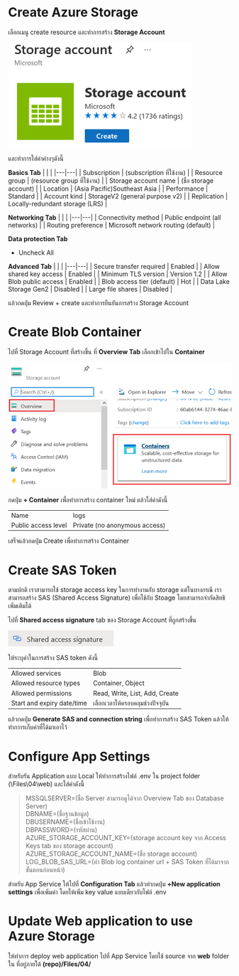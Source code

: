 # Create Azure Storage

เลือกเมนู create resource และทำการสร้าง **Storage Account**

![](images/04/create_storage_account.png)

และทำการใส่ค่าค่างๆดังนี้ 

**Basics Tab**
| | |
|---|---|
| Subscription | (subscription ที่ใช้งาน) |
| Resource group | (resource group ที่ใช้งาน) |
| Storage account name | (ชื่อ storage account) |
| Location | (Asia Pacific)Southeast Asia |
| Performance | Standard |
| Account kind | StorageV2 (general purpose v2) |
| Replication | Locally-redundant storage (LRS) |

**Networking Tab**
| | |
|---|---|
| Connectivity method | Public endpoint (all networks) |
| Routing preference | Microsoft network routing (default) |

**Data protection Tab** 
- Uncheck All

**Advanced Tab**
| | |
|---|---|
| Secure transfer required | Enabled |
| Allow shared key access | Enabled |
| Minimum TLS version | Version 1.2 |
| Allow Blob public access | Enabled |
| Blob access tier (default) | Hot |
| Data Lake Storage Gen2 | Disabled |
| Large file shares | Disabled |

แล้วกดปุ่ม Review + create และทำการยืนยันการสร้าง Storage Account

# Create Blob Container

ไปที่ Storage Account ที่สร้างขึ้น ที่ **Overview Tab** เลือกเข้าไปใน **Container**

![](images/04/blob_container.png)

กดปุ่ม **+ Container** เพื่อทำการสร้าง container ใหม่ แล้วใส่ค่าดังนี้

| | | 
|---|---|
| Name | logs |
| Public access level | Private (no anonymous access) |

เสร็จแล้วกดปุ่ม Create เพื่อทำการสร้าง Container

# Create SAS Token

ตามปกติ เราสามารถใช้ storage access key ในการทำงานกับ storage แต่ในบางกรณี เราสามารถสร้าง SAS (Shared Access Signature) เพื่อใช้กับ Stoage โดยสามารถจำกัดสิทธิเพิ่มเติมได้

ไปที่ **Shared access signature** tab ของ Storage Account ที่ถูกสร้างขึ้น 

![](images/04/sas_menu.png)

ให้ระบุค่าในการสร้าง SAS token ดังนี้ 

| | |
|---|---|
| Allowed services | Blob |
| Allowed resource types | Container, Object |
| Allowed permissions | Read, Write, List, Add, Create |
| Start and expiry date/time | เลือกเวลาให้ครอบคลุมช่วงปัจจุบัน |

แล้วกดปุ่ม **Generate SAS and connection string** เพื่อทำการสร้าง SAS Token แล้วให้ทำกาารเก็บค่าที่ได้มาเอาไว้


# Configure App Settings

สำหรับรัน Application แบบ Local ให้ทำการสร้างไฟล์ .env ใน project folder (\Files\04\web) และใส่ค่าดังนี้ 
>MSSQLSERVER=(ชื่อ Server สามารถดูได้จาก Overview Tab ของ Database Server)\
>DBNAME=(ชื่อฐานข้อมูล)\
>DBUSERNAME=(ชื่อเข้าใช้งาน)\
>DBPASSWORD=(รหัสผ่าน)\
>AZURE_STORAGE_ACCOUNT_KEY=(storage account key จาก Access Keys tab ของ storage account)\
>AZURE_STORAGE_ACCOUNT_NAME=(ชื่อ storage account)\
>LOG_BLOB_SAS_URL=(ค่า Blob log container url + SAS Token ที่ได้มาจากขั้นตอนก่อนหน้า)

สำหรับ App Service ให้ไปที่ **Configuration Tab** แล้วทำกดปุ่ม **+New application settings** เพื่อเพิ่มค่า โดยให้เพิ่ม key value แบบเดียวกับไฟล์ .env 

# Update Web application to use Azure Storage

ให้ทำการ deploy web application ไปที่ App Service โดยใช้ source จาก **web** folder ใน ที่อยู่ภายใต้ **(repo)/Files/04/** 